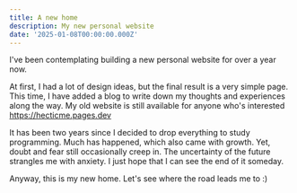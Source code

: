 ```yaml
---
title: A new home
description: My new personal website
date: '2025-01-08T00:00:00.000Z'
---
```


I've been contemplating building a new personal website for over a year now.

At first, I had a lot of design ideas, but the final result is a very simple page. This time, I have added
a blog to write down my thoughts and experiences along the way. My old website is still available for
anyone who's interested https://hecticme.pages.dev

It has been two years since I decided to drop everything to study programming. Much has happened, which also
came with growth. Yet, doubt and fear still occasionally creep in. The uncertainty of the future strangles
me with anxiety. I just hope that I can see the end of it someday.

Anyway, this is my new home. Let's see where the road leads me to :)
